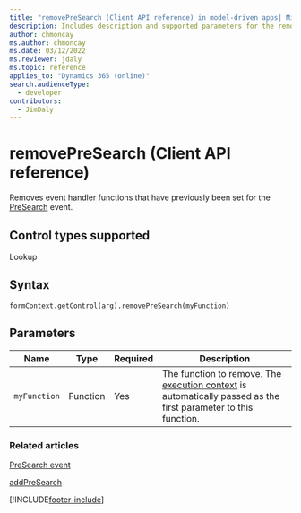 ```yaml
---
title: "removePreSearch (Client API reference) in model-driven apps| MicrosoftDocs"
description: Includes description and supported parameters for the removePreSearch method.
author: chmoncay
ms.author: chmoncay
ms.date: 03/12/2022
ms.reviewer: jdaly
ms.topic: reference
applies_to: "Dynamics 365 (online)"
search.audienceType: 
  - developer
contributors:
  - JimDaly
---
```

# removePreSearch (Client API reference)



Removes event handler functions that have previously been set for the [PreSearch](../events/PreSearch.md) event.

## Control types supported

Lookup

## Syntax

`formContext.getControl(arg).removePreSearch(myFunction)`

## Parameters

|Name | Type | Required | Description|
|--|--|--|--|
|`myFunction` |Function |Yes| The function to remove. The [execution context](../../clientapi-execution-context.md) is automatically passed as the first parameter to this function.|

### Related articles

[PreSearch event](../events/PreSearch.md)

[addPreSearch](addPreSearch.md) 




[!INCLUDE[footer-include](../../../../../includes/footer-banner.md)]
